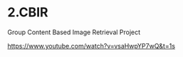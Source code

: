 # 2.CBIR
Group Content Based Image Retrieval Project

https://www.youtube.com/watch?v=vsaHwpYP7wQ&t=1s

